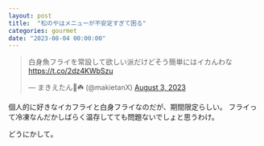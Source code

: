 ```yaml
---
layout: post
title:  "松のやはメニューが不安定すぎて困る"
categories: gourmet
date: "2023-08-04 00:00:00"
---
```


<blockquote class="twitter-tweet tw-align-center"><p lang="ja" dir="ltr">白身魚フライを常設して欲しい派だけどそう簡単にはイカんわな <a href="https://t.co/2dz4KWbSzu">https://t.co/2dz4KWbSzu</a></p>&mdash; まきえたん🥦☘️ (@makietanX) <a href="https://twitter.com/makietanX/status/1687072352558026753?ref_src=twsrc%5Etfw">August 3, 2023</a></blockquote> <script async src="https://platform.twitter.com/widgets.js" charset="utf-8"></script>

個人的に好きなイカフライと白身フライなのだが、期間限定らしい。
フライって冷凍なんだかしばらく温存してても問題ないでしょと思うわけ。

どうにかして。
